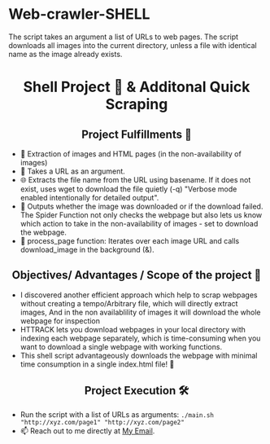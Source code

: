 # Web-crawler-SHELL
The script takes an argument a list of URLs to web pages. The script downloads all images into the current directory, unless a file with identical name as the image already exists.
<h1 align="center">Shell Project 🐚 & Additonal Quick Scraping</h1>
<h2 align="center">Project Fulfillments 🎯</h2>
<ul>
    <li>📸 Extraction of images and HTML pages (in the non-availability of images)</li>
    <li>🔗 Takes a URL as an argument.</li>
    <li>🌐 Extracts the file name from the URL using basename. If it does not exist, uses wget to download the file quietly (-q) "Verbose mode enabled intentionally for detailed output".</li>
    <li>📝 Outputs whether the image was downloaded or if the download failed. The Spider Function not only checks the webpage but also lets us know which action to take in the non-availability of images - set to download the webpage.</li>
    <li>🔄 process_page function: Iterates over each image URL and calls download_image in the background (&).</li>
</ul>
<h2 align="center">Objectives/ Advantages / Scope of the project 🌟</h2>
<ul>
    <li>I discovered another efficient approach which help to scrap webpages without creating a tempo/Arbitrary file, which will directly extract images, And in the non availablility of images it will download the whole webpage for inspection</li>
    <li>HTTRACK lets you download webpages in your local directory with indexing each webpage separately, which is time-consuming when you want to download a single webpage with working functions.</li>
    <li>This shell script advantageously downloads the webpage with minimal time consumption in a single index.html file! 🚀</li>
</ul>
<h2 align="center">Project Execution 🛠️</h2>
<ul>
    <li>Run the script with a list of URLs as arguments: <code>./main.sh "http://xyz.com/page1" "http://xyz.com/page2"</code></li>
    <li>📫 Reach out to me directly at <a href="mailto:sofiyansaboor@gmail.com">My Email</a>.</li>
</ul>
